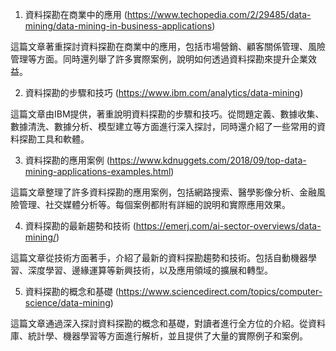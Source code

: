 

1. 資料探勘在商業中的應用 (https://www.techopedia.com/2/29485/data-mining/data-mining-in-business-applications)

這篇文章著重探討資料探勘在商業中的應用，包括市場營銷、顧客關係管理、風險管理等方面。同時還列舉了許多實際案例，說明如何透過資料探勘來提升企業效益。

2. 資料探勘的步驟和技巧 (https://www.ibm.com/analytics/data-mining)

這篇文章由IBM提供，著重說明資料探勘的步驟和技巧。從問題定義、數據收集、數據清洗、數據分析、模型建立等方面進行深入探討，同時還介紹了一些常用的資料探勘工具和軟體。

3. 資料探勘的應用案例 (https://www.kdnuggets.com/2018/09/top-data-mining-applications-examples.html)

這篇文章整理了許多資料探勘的應用案例，包括網路搜索、醫學影像分析、金融風險管理、社交媒體分析等。每個案例都附有詳細的說明和實際應用效果。

4. 資料探勘的最新趨勢和技術 (https://emerj.com/ai-sector-overviews/data-mining/)

這篇文章從技術方面著手，介紹了最新的資料探勘趨勢和技術。包括自動機器學習、深度學習、邊緣運算等新興技術，以及應用領域的擴展和轉型。

5. 資料探勘的概念和基礎 (https://www.sciencedirect.com/topics/computer-science/data-mining)

這篇文章通過深入探討資料探勘的概念和基礎，對讀者進行全方位的介紹。從資料庫、統計學、機器學習等方面進行解析，並且提供了大量的實際例子和案例。
